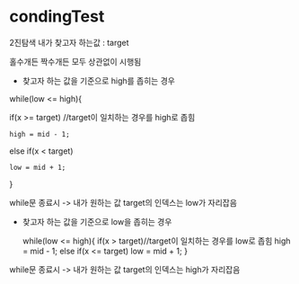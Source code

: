 # condingTest

2진탐색
내가 찾고자 하는값 : target

홀수개든 짝수개든 모두 상관없이 시행됨

- 찾고자 하는 값을 기준으로 high를 좁히는 경우
  
 while(low <= high){
 
  if(x >= target) //target이 일치하는 경우를 high로 좁힘 
  
    high = mid - 1;
    
  else if(x < target)
  
    low = mid + 1;
    
}

 while문 종료시 -> 내가 원하는 값 target의 인덱스는 low가 자리잡음

- 찾고자 하는 값을 기준으로 low을 좁히는 경우

  while(low <= high){
  if(x > target)//target이 일치하는 경우를 low로 좁힘
    high = mid - 1;
  else if(x <= target)
    low = mid + 1;
}

while문 종료시 -> 내가 원하는 값 target의 인덱스는 high가 자리잡음
